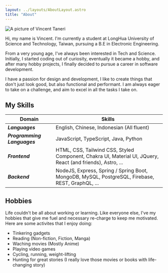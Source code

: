 ```yaml
---
layout: ../layouts/AboutLayout.astro
title: "About"
---
```


<div>
  <img src="/assets/portrait.jpg" class="w-60 mx-auto rounded-full" alt="A picture of Vincent Taneri">
</div>

Hi, my name is Vincent. I'm currently a student at LongHua University of Science and Technology, Taiwan, pursuing a B.E in Electronic Engineering.

From a very young age, I've always been interested in Tech and Science. Initially, I started coding out of curiosity, eventually it became a hobby, and after many hobby projects, I finally decided to pursue a career in software development.

I have a passion for design and development, I like to create things that don't just look good, but also functional and performant. I am always eager to take on a challenge, and aim to excel in all the tasks I take on.

## My Skills

| Domain                      | Skills                                                                                                     |
| --------------------------- | ---------------------------------------------------------------------------------------------------------- |
| **_Languages_**             | English, Chinese, Indonesian (All fluent)                                                                  |
| **_Programming Languages_** | JavaScript, TypeScript, Java, Python                                                                       |
| **_Frontend_**              | HTML, CSS, Tailwind CSS, Styled Component, Chakra UI, Material UI, JQuery, React (and friends), Astro, ... |
| **_Backend_**               | NodeJS, Express, Spring / Spring Boot, MongoDB, MySQL, PostgreSQL, Firebase, REST, GraphQL, ...            |

## Hobbies

Life couldn't be all about working or learning. Like everyone else, I've my hobbies that give me fuel and necessary re-charge to keep me motivated. Here are some activites that I enjoy doing:

- Tinkering gadgets
- Reading (Non-fiction, Fiction, Manga)
- Waching movies (Mostly Anime)
- Playing video games
- Cycling, running, weight-lifting
- Hunting for great stories (I really love those movies or books with life-changing story)
